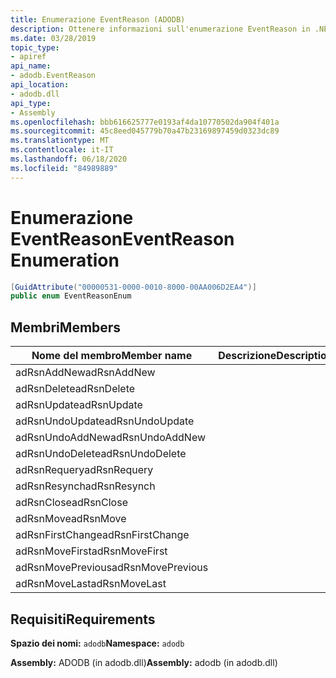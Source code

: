 ```yaml
---
title: Enumerazione EventReason (ADODB)
description: Ottenere informazioni sull'enumerazione EventReason in .NET. Questa enumerazione è nello spazio dei nomi ADODB e nell'assembly ADODB (nella libreria adodb.dll).
ms.date: 03/28/2019
topic_type:
- apiref
api_name:
- adodb.EventReason
api_location:
- adodb.dll
api_type:
- Assembly
ms.openlocfilehash: bbb616625777e0193af4da10770502da904f401a
ms.sourcegitcommit: 45c8eed045779b70a47b23169897459d0323dc89
ms.translationtype: MT
ms.contentlocale: it-IT
ms.lasthandoff: 06/18/2020
ms.locfileid: "84989889"
---
```

# <a name="eventreason-enumeration"></a><span data-ttu-id="13122-104">Enumerazione EventReason</span><span class="sxs-lookup"><span data-stu-id="13122-104">EventReason Enumeration</span></span>

```csharp
[GuidAttribute("00000531-0000-0010-8000-00AA006D2EA4")]
public enum EventReasonEnum
```

## <a name="members"></a><span data-ttu-id="13122-105">Membri</span><span class="sxs-lookup"><span data-stu-id="13122-105">Members</span></span>

| <span data-ttu-id="13122-106">Nome del membro</span><span class="sxs-lookup"><span data-stu-id="13122-106">Member name</span></span>  | <span data-ttu-id="13122-107">Descrizione</span><span class="sxs-lookup"><span data-stu-id="13122-107">Description</span></span>  |
|---|---|
|<span data-ttu-id="13122-108">adRsnAddNew</span><span class="sxs-lookup"><span data-stu-id="13122-108">adRsnAddNew</span></span>  |   |
|<span data-ttu-id="13122-109">adRsnDelete</span><span class="sxs-lookup"><span data-stu-id="13122-109">adRsnDelete</span></span>  |   |
|<span data-ttu-id="13122-110">adRsnUpdate</span><span class="sxs-lookup"><span data-stu-id="13122-110">adRsnUpdate</span></span>  |   |
|<span data-ttu-id="13122-111">adRsnUndoUpdate</span><span class="sxs-lookup"><span data-stu-id="13122-111">adRsnUndoUpdate</span></span>  |   |
|<span data-ttu-id="13122-112">adRsnUndoAddNew</span><span class="sxs-lookup"><span data-stu-id="13122-112">adRsnUndoAddNew</span></span>  |   |
|<span data-ttu-id="13122-113">adRsnUndoDelete</span><span class="sxs-lookup"><span data-stu-id="13122-113">adRsnUndoDelete</span></span>  |   |
|<span data-ttu-id="13122-114">adRsnRequery</span><span class="sxs-lookup"><span data-stu-id="13122-114">adRsnRequery</span></span>  |   |
|<span data-ttu-id="13122-115">adRsnResynch</span><span class="sxs-lookup"><span data-stu-id="13122-115">adRsnResynch</span></span>  |   |
| <span data-ttu-id="13122-116">adRsnClose</span><span class="sxs-lookup"><span data-stu-id="13122-116">adRsnClose</span></span>  |   |
| <span data-ttu-id="13122-117">adRsnMove</span><span class="sxs-lookup"><span data-stu-id="13122-117">adRsnMove</span></span>  |   |
| <span data-ttu-id="13122-118">adRsnFirstChange</span><span class="sxs-lookup"><span data-stu-id="13122-118">adRsnFirstChange</span></span>  |   |
| <span data-ttu-id="13122-119">adRsnMoveFirst</span><span class="sxs-lookup"><span data-stu-id="13122-119">adRsnMoveFirst</span></span>  |   |
| <span data-ttu-id="13122-120">adRsnMovePrevious</span><span class="sxs-lookup"><span data-stu-id="13122-120">adRsnMovePrevious</span></span>  |   |
| <span data-ttu-id="13122-121">adRsnMoveLast</span><span class="sxs-lookup"><span data-stu-id="13122-121">adRsnMoveLast</span></span>  |   |

## <a name="requirements"></a><span data-ttu-id="13122-122">Requisiti</span><span class="sxs-lookup"><span data-stu-id="13122-122">Requirements</span></span>

<span data-ttu-id="13122-123">**Spazio dei nomi:** `adodb`</span><span class="sxs-lookup"><span data-stu-id="13122-123">**Namespace:** `adodb`</span></span>

<span data-ttu-id="13122-124">**Assembly:** ADODB (in adodb.dll)</span><span class="sxs-lookup"><span data-stu-id="13122-124">**Assembly:** adodb (in adodb.dll)</span></span>
